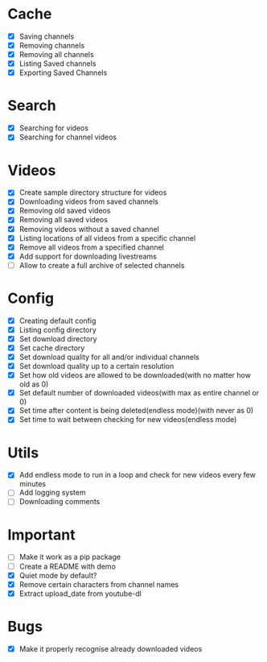 # Cache
- [X] Saving channels
- [X] Removing channels
- [X] Removing all channels
- [X] Listing Saved channels
- [X] Exporting Saved Channels  

# Search
- [X] Searching for videos
- [X] Searching for channel videos

# Videos
- [X] Create sample directory structure for videos
- [X] Downloading videos from saved channels 
- [X] Removing old saved videos
- [X] Removing all saved videos
- [X] Removing videos without a saved channel
- [X] Listing locations of all videos from a specific channel
- [X] Remove all videos from a specified channel 
- [X] Add support for downloading livestreams
- [ ] Allow to create a full archive of selected channels

# Config
- [X] Creating default config
- [X] Listing config directory
- [X] Set download directory
- [X] Set cache directory
- [X] Set download quality for all and/or individual channels
- [X] Set download quality up to a certain resolution
- [X] Set how old videos are allowed to be downloaded(with no matter how old as 0)
- [X] Set default number of downloaded videos(with max as entire channel or 0)
- [X] Set time after content is being deleted(endless mode)(with never as 0)
- [X] Set time to wait between checking for new videos(endless mode)

# Utils
- [X] Add endless mode to run in a loop and check for new videos every few minutes 
- [ ] Add logging system
- [ ] Downloading comments

# Important
- [ ] Make it work as a pip package
- [ ] Create a README with demo
- [X] Quiet mode by default?
- [X] Remove certain characters from channel names
- [X] Extract upload_date from youtube-dl

# Bugs
- [X] Make it properly recognise already downloaded videos
